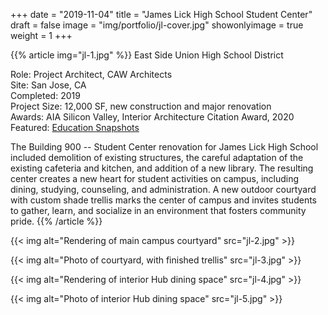 +++
date = "2019-11-04"
title = "James Lick High School Student Center"
draft = false
image = "img/portfolio/jl-cover.jpg"
showonlyimage = true
weight = 1
+++

{{% article img="jl-1.jpg" %}}
East Side Union High School District

Role: Project Architect, CAW Architects  
Site: San Jose, CA  
Completed: 2019  
Project Size: 12,000 SF, new construction and major renovation  
Awards: AIA Silicon Valley, Interior Architecture Citation Award, 2020  
Featured: [Education Snapshots](https://educationsnapshots.com/projects/14279/james-lick-high-school-student-center/)

The Building 900 -- Student Center renovation for James Lick High School included demolition of existing structures, the careful adaptation of the existing cafeteria and kitchen, and addition of a new library.  The resulting center creates a new heart for student activities on campus, including dining, studying, counseling, and administration.  A new outdoor courtyard with custom shade trellis marks the center of campus and invites students to gather, learn, and socialize in an environment that fosters community pride.
{{% /article %}}

{{< img alt="Rendering of main campus courtyard" src="jl-2.jpg" >}}

{{< img alt="Photo of courtyard, with finished trellis" src="jl-3.jpg" >}}

{{< img alt="Rendering of interior Hub dining space" src="jl-4.jpg" >}}

{{< img alt="Photo of interior Hub dining space" src="jl-5.jpg" >}}
